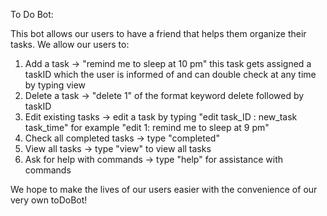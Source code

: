 To Do Bot:

This bot allows our users to have a friend that helps them organize their tasks. We allow our users to:

1) Add a task
    -> "remind me to sleep at 10 pm"
   this task gets assigned a taskID which the user is informed of and can double check at any time by typing view
3) Delete a task
    -> "delete 1" of the format keyword delete followed by taskID
5) Edit existing tasks
    -> edit a task by typing "edit task_ID : new_task task_time" for example "edit 1: remind me to sleep at 9 pm"
7) Check all completed tasks
    -> type "completed"
9) View all tasks
     -> type "view" to view all tasks
11) Ask for help with commands
     -> type "help" for assistance with commands

We hope to make the lives of our users easier with the convenience of our very own toDoBot!